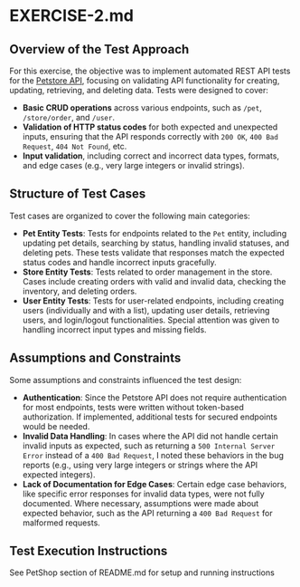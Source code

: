 # EXERCISE-2.md

## Overview of the Test Approach
For this exercise, the objective was to implement automated REST API tests for the [Petstore API](https://petstore.swagger.io/), focusing on validating API functionality for creating, updating, retrieving, and deleting data. Tests were designed to cover:
- **Basic CRUD operations** across various endpoints, such as `/pet`, `/store/order`, and `/user`.
- **Validation of HTTP status codes** for both expected and unexpected inputs, ensuring that the API responds correctly with `200 OK`, `400 Bad Request`, `404 Not Found`, etc.
- **Input validation**, including correct and incorrect data types, formats, and edge cases (e.g., very large integers or invalid strings).
  
## Structure of Test Cases
Test cases are organized to cover the following main categories:
- **Pet Entity Tests**: Tests for endpoints related to the `Pet` entity, including updating pet details, searching by status, handling invalid statuses, and deleting pets. These tests validate that responses match the expected status codes and handle incorrect inputs gracefully.
- **Store Entity Tests**: Tests related to order management in the store. Cases include creating orders with valid and invalid data, checking the inventory, and deleting orders.
- **User Entity Tests**: Tests for user-related endpoints, including creating users (individually and with a list), updating user details, retrieving users, and login/logout functionalities. Special attention was given to handling incorrect input types and missing fields.

## Assumptions and Constraints
Some assumptions and constraints influenced the test design:
- **Authentication**: Since the Petstore API does not require authentication for most endpoints, tests were written without token-based authorization. If implemented, additional tests for secured endpoints would be needed.
- **Invalid Data Handling**: In cases where the API did not handle certain invalid inputs as expected, such as returning a `500 Internal Server Error` instead of a `400 Bad Request`, I noted these behaviors in the bug reports (e.g., using very large integers or strings where the API expected integers).
- **Lack of Documentation for Edge Cases**: Certain edge case behaviors, like specific error responses for invalid data types, were not fully documented. Where necessary, assumptions were made about expected behavior, such as the API returning a `400 Bad Request` for malformed requests.

## Test Execution Instructions
See PetShop section of README.md for setup and running instructions

